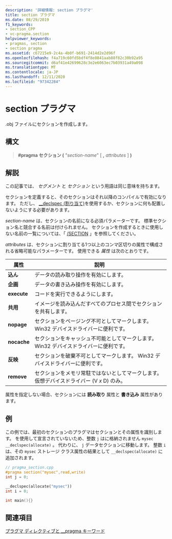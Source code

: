 ```yaml
---
description: '詳細情報: section プラグマ'
title: section プラグマ
ms.date: 08/29/2019
f1_keywords:
- section_CPP
- vc-pragma.section
helpviewer_keywords:
- pragmas, section
- section pragma
ms.assetid: c67215e9-2c4a-4b0f-b691-2414d2e2d96f
ms.openlocfilehash: f4a719c60fd5bdf4f8e8841aab88f82c30b92a95
ms.sourcegitcommit: d6af41e42699628c3e2e6063ec7b03931a49a098
ms.translationtype: MT
ms.contentlocale: ja-JP
ms.lasthandoff: 12/11/2020
ms.locfileid: "97342284"
---
```

# <a name="section-pragma"></a>section プラグマ

.obj ファイルにセクションを作成します。

## <a name="syntax"></a>構文

> **#pragma セクション (** "*section-name*" [ **,** *attributes* ] **)**

## <a name="remarks"></a>解説

この記事では、 *セグメント* と *セクション* という用語は同じ意味を持ちます。

セクションを定義すると、そのセクションはそれ以降のコンパイルで有効になります。 ただし、 [__declspec (割り当て)](../cpp/allocate.md)を使用するか、セクションに何も配置しないようにする必要があります。

*section-name* は、セクションの名前になる必須パラメーターです。 標準セクション名と競合する名前は付けられません。 セクションを作成するときに使用しない名前の一覧については、「 [/SECTION](../build/reference/section-specify-section-attributes.md) 」を参照してください。

*attributes* は、セクションに割り当てる1つ以上のコンマ区切りの属性で構成される省略可能なパラメーターです。 使用できる *属性* は次のとおりです。

|属性|説明|
|-|-|
|**込ん**|データの読み取り操作を有効にします。|
|**企画**|データの書き込み操作を有効にします。|
|**execute**|コードを実行できるようにします。|
|**共用**|イメージを読み込んだすべてのプロセス間でセクションを共有します。|
|**nopage**|セクションをページング不可としてマークします。 Win32 デバイスドライバーに便利です。|
|**nocache**|セクションをキャッシュ不可能としてマークします。 Win32 デバイスドライバーに便利です。|
|**反映**|セクションを破棄不可としてマークします。 Win32 デバイスドライバーに便利です。|
|**remove**|セクションをメモリ常駐ではないとしてマークします。 仮想デバイスドライバー (V *x* D) のみ。|

属性を指定しない場合、セクションには **読み取り** 属性と **書き込み** 属性があります。

## <a name="example"></a>例

この例では、最初のセクションのプラグマはセクションとその属性を識別します。 を使用して宣言されていないため、整数 `j` はに格納されません `mysec` `__declspec(allocate)` 。 代わりに、 `j` データセクションに移動します。 整数 `i` は、その `mysec` ストレージ クラス属性の結果として `__declspec(allocate)` に追加されます。

```cpp
// pragma_section.cpp
#pragma section("mysec",read,write)
int j = 0;

__declspec(allocate("mysec"))
int i = 0;

int main(){}
```

## <a name="see-also"></a>関連項目

[プラグマ ディレクティブと __pragma キーワード](../preprocessor/pragma-directives-and-the-pragma-keyword.md)

